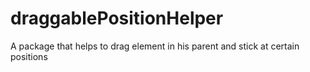 # draggablePositionHelper
 A package that helps to drag element in his parent and stick at certain positions
